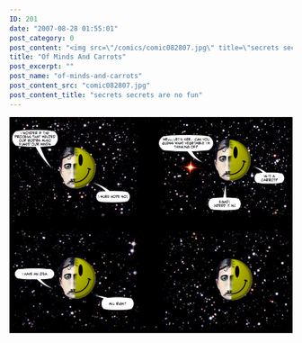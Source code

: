 ```yaml
---
ID: 201
date: "2007-08-28 01:55:01"
post_category: 0
post_content: "<img src=\"/comics/comic082807.jpg\" title=\"secrets secrets are no fun\" />"
title: "Of Minds And Carrots"
post_excerpt: ""
post_name: "of-minds-and-carrots"
post_content_src: "comic082807.jpg"
post_content_title: "secrets secrets are no fun"
---
```



[![secrets secrets are no fun](/comics-hi-res/comic082807.jpg)](/comics-hi-res/comic082807.jpg "secrets secrets are no fun")
